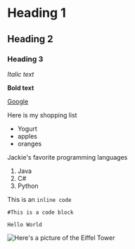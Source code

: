 # Heading 1
## Heading 2
### Heading 3

*Italic text*

**Bold text**

[Google](http://google.com)

Here is my shopping list
* Yogurt
* apples
* oranges

Jackie's favorite programming languages
1. Java
2. C#
3. Python

This is an `inline code`

```
#This is a code block

Hello World

```

![Here's a picture of the Eiffel Tower](https://static.toiimg.com/photo/msid-53891743,width-96,height-65.cms)
